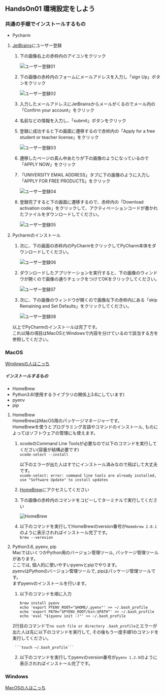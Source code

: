 ## HandsOn01 環境設定をしよう

### 共通の手順でインストールするもの
- Pycharm
  
1. [JetBrains](https://www.jetbrains.com)にユーザー登録  
    1. 下の画像右上の赤枠内のアイコンをクリック  
      
        ![ユーザー登録01](JetBrains-01.jpg)  
        
    2. 下の画像の赤枠内のフォームにメールアドレスを入力し「sign Up」ボタンをクリック  
        
        ![ユーザー登録02](jetBrains-02.jpg)
      
    3. 入力したメールアドレスにJetBrainsからメールがくるのでメール内の「Confirm your account」をクリック  
      
    4. 名前などの情報を入力し、「submit」ボタンをクリック  
      
    5. 登録に成功すると下の画面に遷移するので赤枠内の「Apply for a free student or teacher license」をクリック  
    
        ![ユーザー登録03](jetBrains-03.jpg)  
      
    6. 遷移したページの真ん中あたりが下の画像のようになっているので「APPLY NOW」をクリック  
      
    7. 「UNIVERSITY EMAIL ADDRESS」タブに下の画像のように入力し「APPLY FOR FREE PRODUCTS」をクリック  

        ![ユーザー登録04](jetBrains-04.jpg)  

    8. 登録完了すると下の画面に遷移するので、赤枠内の「Download activation code」をクリックして、アクティベーションコードが書かれたファイルをダウンロードしてください。
    
        ![ユーザー登録05](jetBrains-05.jpg)  
        
2. Pycharmのインストール
    1. 次に、下の画面の赤枠内のPyCharmをクリックしてPyCharm本体をダウンロードしてください。
        
        ![ユーザー登録06](jetBrains-06.jpg)  

    2. ダウンロードしたアプリケーションを実行すると、下の画像のウィンドウが開くので画像の通りチェックをつけてOKをクリックしてください。
        
        ![ユーザー登録07](jetBrains-07.jpg)
    
    3. 次に、下の画像のウィンドウが開くので画像左下の赤枠内にある「skip Remaining and Set Defaults」をクリックしてください。
        
        ![ユーザー登録08](jetBrains-08.jpg)
    
    以上でPyCharmのインストールは完了です。  
    これ以降の項目はMacOSとWindowsで内容を分けているので該当する方を参照してください。
### MacOS
[Windowsの人はこっち](#Windows)  
##### インストールするもの
- HomeBrew
- Python3.6(使用するライブラリの関係上3.6にしています)
- pyenv
- pip

1. HomeBrew  
HomeBrewはMacOS用のパッケージマネージャーです。  
HomeBrewを使うとプログラミング言語やコマンドのインストール, ものによってはソフトウェアの管理にも使えます。  
    1.  xcodeのCommand Line Toolsが必要なので以下のコマンドを実行してください(容量が結構必要です)  
    ```xcode-select --install```  
    
        以下のエラーが出た人はすでにインストール済みなので飛ばして大丈夫です。  
        ```xcode-select: error: command line tools are already installed, use "Software Update" to install updates```
    
    2.  [HomeBrew](https://brew.sh/index_ja)にアクセスしてください
    
    3.  下の画像の赤枠内のコマンドをコピーしてターミナルで実行してください  
    
        ![HomeBrew](HomeBrew.jpg)  
    
    4.  以下のコマンドを実行してHomeBrewのversion番号が```Homebrew 2.0.1```のように表示されればインストール完了です。  
        ```brew --veresion```   
 
2. Python3.6, pyenv, pip  
MacではいくつかPython用のバージョン管理ツール, パッケージ管理ツールがあります。  
ここでは, 個人的に使いやすいpyenvとpipでやります。  
pyenvはPythonのバージョン管理ツールで, pipはパッケージ管理ツールです。  
まずpyenvのインストールを行います。  

    1. 以下のコマンドを順に入力  
        ```
        brew install pyenv  
        echo 'export PYENV_ROOT="$HOME/.pyenv"' >> ~/.bash_profile  
        echo 'export PATH="$PYENV_ROOT/bin:$PATH"' >> ~/.bash_profile  
        echo 'eval "$(pyenv init -)"' >> ~/.bash_profile  
        ```  

      2行目のコマンドで```no such file or directory .bash_profile```とエラーが出た人は先に以下のコマンドを実行して, その後もう一度手順1のコマンドを実行してください。  

        ```touch ~/.bash_profile```  
    
    2. 以下のコマンドを実行してpyenvのversion番号が```pyenv 1.2.9```のように表示されればインストール完了です。

### Windows
[MacOSの人はこっち](#MacOS)
